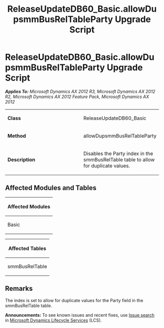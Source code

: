 ﻿---
title: ReleaseUpdateDB60_Basic.allowDupsmmBusRelTableParty Upgrade Script
TOCTitle: ReleaseUpdateDB60_Basic.allowDupsmmBusRelTableParty Upgrade Script
ms:assetid: c40cc871-04a6-4393-582e-6d2a4c9ec8d0
ms:mtpsurl: https://msdn.microsoft.com/en-us/library/JJ686846(v=AX.60)
ms:contentKeyID: 49711043
ms.date: 05/18/2015
mtps_version: v=AX.60
---

# ReleaseUpdateDB60\_Basic.allowDupsmmBusRelTableParty Upgrade Script 


_**Applies To:** Microsoft Dynamics AX 2012 R3, Microsoft Dynamics AX 2012 R2, Microsoft Dynamics AX 2012 Feature Pack, Microsoft Dynamics AX 2012_

<table>
<colgroup>
<col style="width: 50%" />
<col style="width: 50%" />
</colgroup>
<tbody>
<tr class="odd">
<td><p><strong>Class</strong></p></td>
<td><p>ReleaseUpdateDB60_Basic</p></td>
</tr>
<tr class="even">
<td><p><strong>Method</strong></p></td>
<td><p>allowDupsmmBusRelTableParty</p></td>
</tr>
<tr class="odd">
<td><p><strong>Description</strong></p></td>
<td><p>Disables the Party index in the smmBusRelTable table to allow for duplicate values.</p></td>
</tr>
</tbody>
</table>


## Affected Modules and Tables

<table>
<colgroup>
<col style="width: 100%" />
</colgroup>
<thead>
<tr class="header">
<th><p>Affected Modules</p></th>
</tr>
</thead>
<tbody>
<tr class="odd">
<td><p>Basic</p></td>
</tr>
</tbody>
</table>


<table>
<colgroup>
<col style="width: 100%" />
</colgroup>
<thead>
<tr class="header">
<th><p>Affected Tables</p></th>
</tr>
</thead>
<tbody>
<tr class="odd">
<td><p>smmBusRelTable</p></td>
</tr>
</tbody>
</table>


## Remarks

The index is set to allow for duplicate values for the Party field in the smmBusRelTable table.

  
**Announcements:** To see known issues and recent fixes, use [Issue search](http://go.microsoft.com/fwlink/?linkid=389258) in [Microsoft Dynamics Lifecycle Services](http://go.microsoft.com/fwlink/?linkid=306505) (LCS).

